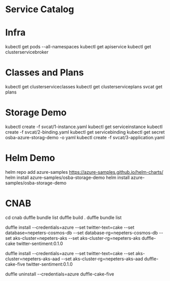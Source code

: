 # Service Catalog
# Infra
kubectl get pods --all-namespaces
kubectl get apiservice
kubectl get clusterservicebroker

# Classes and Plans
kubectl get clusterserviceclasses
kubectl get clusterserviceplans
svcat get plans

# Storage Demo
kubectl create -f svcat/1-instance.yaml
kubectl get serviceinstance
kubectl create -f svcat/2-binding.yaml
kubectl get servicebinding
kubectl get secret osba-azure-storag-demo -o yaml
kubectl create -f svcat/3-application.yaml

# Helm Demo
helm repo add azure-samples https://azure-samples.github.io/helm-charts/
helm install azure-samples/osba-storage-demo
helm install azure-samples/osba-storage-demo

# CNAB
cd cnab
duffle bundle list
duffle build .
duffle bundle list

duffle install --credentials=azure --set twitter-text=cake --set database=nepeters-cosmos-db --set database-rg=nepeters-cosmos-db --set aks-cluster=nepeters-aks --set aks-cluster-rg=nepeters-aks duffle-cake twitter-sentiment:0.1.0

duffle install --credentials=azure --set twitter-text=cake --set aks-cluster=nepeters-aks-aad --set aks-cluster-rg=nepeters-aks-aad duffle-cake-five twitter-sentiment:0.1.0

duffle uninstall --credentials=azure duffle-cake-five